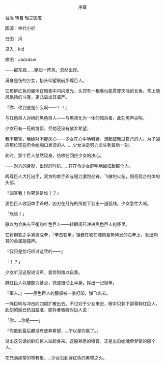 <p align="center">序章</p>

台版 转自 轻之国度

图源：神代小祈

扫图：风

录入：kid

修图：Jackdaw

——那东西……宛如一阵风，忽然出现。

满身是伤的少女，抬头仰望眼前那尊巨人。

它那鲜红色的躯体在暗夜中闪闪发光，头顶有一根看似能贯穿天际的长角。背上随风飘扬的斗篷，更凸显出其威严。

『你、你到底是什么啊——！？』

与红色巨人对峙的黑色巨人——与黑夜化为一体的暗杀者，此刻厉声尖叫。

少女已有一死的觉悟，但她还没有放弃希望。

我不能输，我绝对不能灰心——少女在心中吶喊著，想起鼓舞过自己的人。为了回应那位现在仍令她胸口发烫的人……少女决定努力求生到最后一刻。

此时，那个巨人忽然现身，彷佛在回应少女的决心。

——对方的身影，出现的时机……在在令少女鲜明地回忆起那个人。

两尊巨人大打出手，双方的单手斧与短刀激烈交锋。飞散的火花，照亮两台机体的头部。

『回答我！你究竟是谁！？』

黑色巨人收回单手斧时，凶刃在月光的照射下划出一道弧线。少女急忙大喊。

「危险！」

原以为会失去平衡的红色巨人——转眼间已冲进黑色巨人的怀里。

它将钢铁之手紧握成拳，『拳击铁甲』镶嵌在收在腰侧蓄势待发的右拳上，发出刺耳的金属碰撞声。

『我只是恰巧经过这里的——』

「！？」

少女听见这股说话声，震惊到难以自我。

鲜红巨人以腰部为基点，快速扭动上半身，挥出一记钢拳。

『军人。』——黑色巨人的腰部被一拳打凹，弹飞出去。

一阵巨响与冲击向四周扩散出去。不过对于少女来说，眼中只剩下那尊鲜红巨人。此刻的她已热泪盈眶，颤抖著唇瓣对巨人说：

「你……你是——」

『你直到最后都没有放弃希望……所以是你赢了。』

说出这句话的鲜红巨人站起身来。这股熟悉的嗓音，正是出自她魂牵梦萦的那个人。

在充满绝望的窄巷里……少女见到鲜红色的希望之火。

